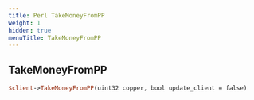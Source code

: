 ```yaml
---
title: Perl TakeMoneyFromPP
weight: 1
hidden: true
menuTitle: TakeMoneyFromPP
---
```

## TakeMoneyFromPP
```perl
$client->TakeMoneyFromPP(uint32 copper, bool update_client = false)
```